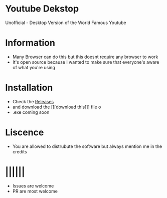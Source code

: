 # Youtube Dekstop
Unofficial - Desktop Version of the World Famous Youtube

# Information
- Many Browser can do this but this doesnt require any browser to work
- It's open source because I wanted to make sure that everyone's aware of what you're using

# Installation
- Check the [Releases](https://github.com/BhavishyaMaheshwari/youtube-desktop/releases)
- and download the [[[download this]]] file o
- .exe coming soon

# Liscence
- You are allowed to distrubute the software but always mention me in the credits

# ||||||
- Issues are welcome
- PR are most welcome


